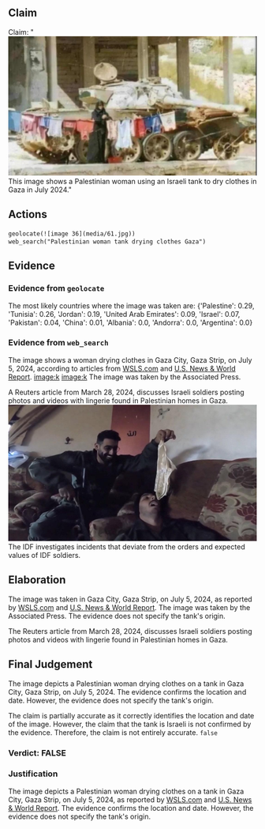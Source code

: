 ## Claim
Claim: "![image 36](media/61.jpg) This image shows a Palestinian woman using an Israeli tank to dry clothes in Gaza in July 2024."

## Actions
```
geolocate(![image 36](media/61.jpg))
web_search("Palestinian woman tank drying clothes Gaza")
```

## Evidence
### Evidence from `geolocate`
The most likely countries where the image was taken are: {'Palestine': 0.29, 'Tunisia': 0.26, 'Jordan': 0.19, 'United Arab Emirates': 0.09, 'Israel': 0.07, 'Pakistan': 0.04, 'China': 0.01, 'Albania': 0.0, 'Andorra': 0.0, 'Argentina': 0.0}

### Evidence from `web_search`
The image shows a woman drying clothes in Gaza City, Gaza Strip, on July 5, 2024, according to articles from [WSLS.com](https://www.wsls.com/news/world/2024/07/06/gazas-biggest-soccer-stadium-is-now-a-shelter-for-thousands-of-displaced-palestinians/) and [U.S. News & World Report](https://www.usnews.com/news/world/articles/2024-07-05/gazas-biggest-soccer-stadium-is-now-a-shelter-for-thousands-of-displaced-palestinians). <image:k> <image:k> The image was taken by the Associated Press.

A Reuters article from March 28, 2024, discusses Israeli soldiers posting photos and videos with lingerie found in Palestinian homes in Gaza. ![image 8757](media/2025-08-30_00-09-1756512548-482510.jpg) The IDF investigates incidents that deviate from the orders and expected values of IDF soldiers.


## Elaboration
The image was taken in Gaza City, Gaza Strip, on July 5, 2024, as reported by [WSLS.com](https://www.wsls.com/news/world/2024/07/06/gazas-biggest-soccer-stadium-is-now-a-shelter-for-thousands-of-displaced-palestinians/) and [U.S. News & World Report](https://www.usnews.com/news/world/articles/2024-07-05/gazas-biggest-soccer-stadium-is-now-a-shelter-for-thousands-of-displaced-palestinians). The image was taken by the Associated Press. The evidence does not specify the tank's origin.

The Reuters article from March 28, 2024, discusses Israeli soldiers posting photos and videos with lingerie found in Palestinian homes in Gaza.


## Final Judgement
The image depicts a Palestinian woman drying clothes on a tank in Gaza City, Gaza Strip, on July 5, 2024. The evidence confirms the location and date. However, the evidence does not specify the tank's origin.

The claim is partially accurate as it correctly identifies the location and date of the image. However, the claim that the tank is Israeli is not confirmed by the evidence. Therefore, the claim is not entirely accurate. `false`

### Verdict: FALSE

### Justification
The image depicts a Palestinian woman drying clothes on a tank in Gaza City, Gaza Strip, on July 5, 2024, as reported by [WSLS.com](https://www.wsls.com/news/world/2024/07/06/gazas-biggest-soccer-stadium-is-now-a-shelter-for-thousands-of-displaced-palestinians/) and [U.S. News & World Report](https://www.usnews.com/news/world/articles/2024-07-05/gazas-biggest-soccer-stadium-is-now-a-shelter-for-thousands-of-displaced-palestinians/). The evidence confirms the location and date. However, the evidence does not specify the tank's origin.
